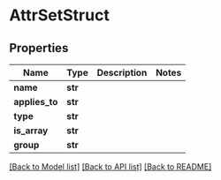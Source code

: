 # AttrSetStruct

## Properties
Name | Type | Description | Notes
------------ | ------------- | ------------- | -------------
**name** | **str** |  | 
**applies_to** | **str** |  | 
**type** | **str** |  | 
**is_array** | **str** |  | 
**group** | **str** |  | 

[[Back to Model list]](../README.md#documentation-for-models) [[Back to API list]](../README.md#documentation-for-api-endpoints) [[Back to README]](../README.md)

